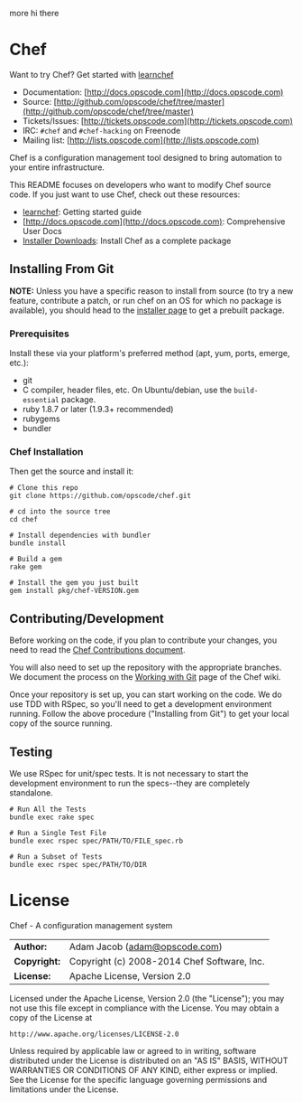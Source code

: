 more hi there

# Chef

Want to try Chef? Get started with [learnchef](https://learnchef.opscode.com)

* Documentation: [http://docs.opscode.com](http://docs.opscode.com)
* Source: [http://github.com/opscode/chef/tree/master](http://github.com/opscode/chef/tree/master)
* Tickets/Issues: [http://tickets.opscode.com](http://tickets.opscode.com)
* IRC: `#chef` and `#chef-hacking` on Freenode
* Mailing list: [http://lists.opscode.com](http://lists.opscode.com)

Chef is a configuration management tool designed to bring automation to your
entire infrastructure.

This README focuses on developers who want to modify Chef source code.
If you just want to use Chef, check out these resources:

* [learnchef](https://learnchef.opscode.com): Getting started guide
* [http://docs.opscode.com](http://docs.opscode.com): Comprehensive User Docs
* [Installer Downloads](http://www.getchef.com/chef/install/): Install Chef as a complete package

## Installing From Git

**NOTE:** Unless you have a specific reason to install from source (to
try a new feature, contribute a patch, or run chef on an OS for which no
package is available), you should head to the [installer page](http://www.getchef.com/chef/install/)
to get a prebuilt package.

### Prerequisites

Install these via your platform's preferred method (apt, yum, ports,
emerge, etc.):

* git
* C compiler, header files, etc. On Ubuntu/debian, use the
  `build-essential` package.
* ruby 1.8.7 or later (1.9.3+ recommended)
* rubygems
* bundler

### Chef Installation

Then get the source and install it:

    # Clone this repo
    git clone https://github.com/opscode/chef.git
    
    # cd into the source tree
    cd chef

    # Install dependencies with bundler
    bundle install

    # Build a gem
    rake gem

    # Install the gem you just built
    gem install pkg/chef-VERSION.gem


## Contributing/Development

Before working on the code, if you plan to contribute your changes, you need to
read the
[Chef Contributions document](http://docs.opscode.com/community_contributions.html).

You will also need to set up the repository with the appropriate branches. We
document the process on the
[Working with Git](http://wiki.opscode.com/display/chef/Working+with+git) page
of the Chef wiki.

Once your repository is set up, you can start working on the code. We do use
TDD with RSpec, so you'll need to get a development environment running.
Follow the above procedure ("Installing from Git") to get your local
copy of the source running.

## Testing

We use RSpec for unit/spec tests. It is not necessary to start the development
environment to run the specs--they are completely standalone.

    # Run All the Tests
    bundle exec rake spec

    # Run a Single Test File
    bundle exec rspec spec/PATH/TO/FILE_spec.rb

    # Run a Subset of Tests
    bundle exec rspec spec/PATH/TO/DIR

# License

Chef - A configuration management system

|                      |                                          |
|:---------------------|:-----------------------------------------|
| **Author:**          | Adam Jacob (<adam@opscode.com>)
| **Copyright:**       | Copyright (c) 2008-2014 Chef Software, Inc.
| **License:**         | Apache License, Version 2.0

Licensed under the Apache License, Version 2.0 (the "License");
you may not use this file except in compliance with the License.
You may obtain a copy of the License at

    http://www.apache.org/licenses/LICENSE-2.0

Unless required by applicable law or agreed to in writing, software
distributed under the License is distributed on an "AS IS" BASIS,
WITHOUT WARRANTIES OR CONDITIONS OF ANY KIND, either express or implied.
See the License for the specific language governing permissions and
limitations under the License.
